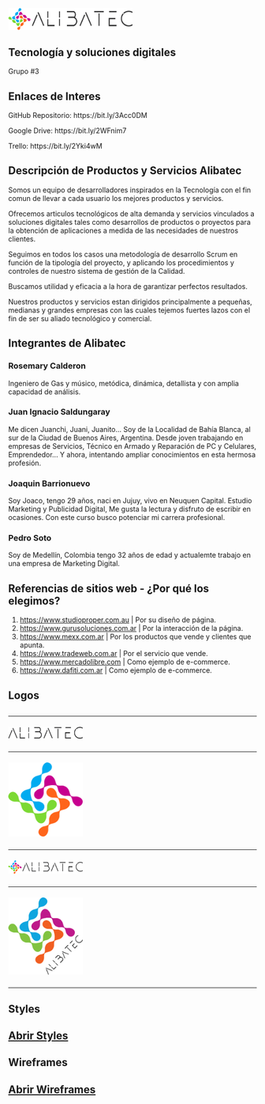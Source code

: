 <img src="diseno/logos/at-logo-completo.png" width=50%/>
<h2>Tecnología y soluciones digitales</h2>

Grupo #3

<h2>Enlaces de Interes</h2>

<p>GitHub Repositorio: https://bit.ly/3Acc0DM</p>
<p>Google Drive: https://bit.ly/2WFnim7</p>
<p>Trello: https://bit.ly/2Yki4wM</p>


<h2>Descripción de Productos y Servicios Alibatec</h2>

<p>Somos un equipo de desarrolladores inspirados en la Tecnología con el fin comun de llevar a cada usuario los mejores productos y servicios.

Ofrecemos articulos tecnológicos de alta demanda y servicios vinculados a soluciones digitales tales como desarrollos de productos o proyectos para la obtención de aplicaciones a medida de las necesidades de nuestros clientes.

Seguimos en todos los casos una metodología de desarrollo Scrum en función de la tipología del proyecto, y aplicando los procedimientos y controles de nuestro sistema de gestión de la Calidad. 

Buscamos utilidad y eficacia a la hora de garantizar perfectos resultados.

Nuestros productos y servicios estan dirigidos principalmente a pequeñas, medianas y grandes empresas con las cuales tejemos fuertes lazos con el fin de ser su aliado tecnológico y comercial.</p>

<h2>Integrantes de Alibatec</h2>

<h3>Rosemary Calderon</h3>
<p>Ingeniero de Gas y músico, metódica, dinámica, detallista y con amplia capacidad de análisis.</p>

<h3>Juan Ignacio Saldungaray</h3>
<p>Me dicen Juanchi, Juani, Juanito... Soy de la Localidad de Bahía Blanca, al sur de la Ciudad de Buenos Aires, Argentina. Desde joven trabajando en empresas de Servicios, Técnico en Armado y Reparación de PC y Celulares, Emprendedor... Y ahora, intentando ampliar conocimientos en esta hermosa profesión.</p>

<h3>Joaquin Barrionuevo</h3>
<p>Soy Joaco, tengo 29 años, naci en Jujuy, vivo en Neuquen Capital. Estudio Marketing y Publicidad Digital, Me gusta la lectura y disfruto de escribir en ocasiones. Con este curso busco potenciar mi carrera profesional. </p>

<h3>Pedro Soto</h3>
<p>Soy de Medellín, Colombia tengo 32 años de edad y actualemte trabajo en una empresa de Marketing Digital.</p>

<h2>Referencias de sitios web - ¿Por qué los elegimos?</h2>

1. https://www.studioproper.com.au | Por su diseño de página.
2. https://www.gurusoluciones.com.ar | Por la interacción de la página.
3. https://www.mexx.com.ar | Por los productos que vende y clientes que apunta.
4. https://www.tradeweb.com.ar | Por el servicio que vende.
5. https://www.mercadolibre.com | Como ejemplo de e-commerce.
6. https://www.dafiti.com.ar | Como ejemplo de e-commerce.


<h2>Logos<h2>

<hr>
<img src="diseno/logos/at-logo-letra.png" width=30%/>
<hr>
<img src="diseno/logos/at-logo-favicon.png" width=30%/>
<hr>
<img src="diseno/logos/at-logo-completo.png" width=30%/>
<hr>
<img src="diseno/logos/at-logo-completo-45.png" width=30%/>
<hr>

<h2>Styles<h2>

<a target="_blank" href="diseno/AlibaTec - Styles.pdf">Abrir Styles</a>

<h2>Wireframes<h2>

<a target="_blank" href="https://bit.ly/3leuJKI">Abrir Wireframes</a>
